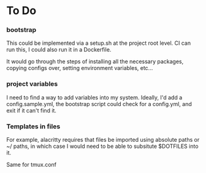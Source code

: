 # To Do


### bootstrap 

This could be implemented via a setup.sh at the project root level. CI can run this, I could also run it in a Dockerfile.

It would go through the steps of installing all the necessary packages, copying configs over, setting environment variables, etc...

### project variables

I need to find a way to add variables into my system. Ideally, I'd add a config.sample.yml, the bootstrap script could check for a config.yml, and exit if it can't find it.


### Templates in files

For example, alacritty requires that files be imported using absolute paths or ~/ paths, in which case
I would need to be able to subsitute $DOTFILES into it.

Same for tmux.conf
